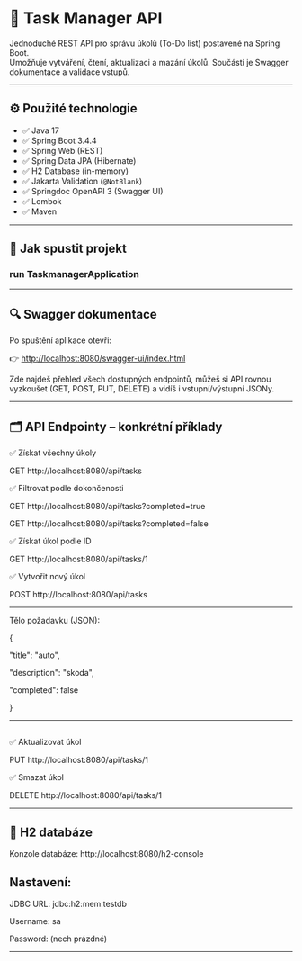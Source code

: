 # 📝 Task Manager API

Jednoduché REST API pro správu úkolů (To-Do list) postavené na Spring Boot.  
Umožňuje vytváření, čtení, aktualizaci a mazání úkolů. Součástí je Swagger dokumentace a validace vstupů.

---

## ⚙️ Použité technologie

- ✅ Java 17
- ✅ Spring Boot 3.4.4
- ✅ Spring Web (REST)
- ✅ Spring Data JPA (Hibernate)
- ✅ H2 Database (in-memory)
- ✅ Jakarta Validation (`@NotBlank`)
- ✅ Springdoc OpenAPI 3 (Swagger UI)
- ✅ Lombok
- ✅ Maven

---

## 🚀 Jak spustit projekt

###  run TaskmanagerApplication

---

## 🔍 Swagger dokumentace

Po spuštění aplikace otevři:

👉 [http://localhost:8080/swagger-ui/index.html](http://localhost:8080/swagger-ui/index.html)

Zde najdeš přehled všech dostupných endpointů, můžeš si API rovnou vyzkoušet (GET, POST, PUT, DELETE) a vidíš i vstupní/výstupní JSONy.

---

## 🗂️ API Endpointy – konkrétní příklady
✅ Získat všechny úkoly

GET http://localhost:8080/api/tasks

✅ Filtrovat podle dokončenosti

GET http://localhost:8080/api/tasks?completed=true

GET http://localhost:8080/api/tasks?completed=false

✅ Získat úkol podle ID

GET http://localhost:8080/api/tasks/1

✅ Vytvořit nový úkol

POST http://localhost:8080/api/tasks

---

Tělo požadavku (JSON):

{

"title": "auto",

"description": "skoda",

"completed": false

}

---

##
✅ Aktualizovat úkol

PUT http://localhost:8080/api/tasks/1

✅ Smazat úkol

DELETE http://localhost:8080/api/tasks/1

---

## 💾 H2 databáze
Konzole databáze:
http://localhost:8080/h2-console

## Nastavení:

JDBC URL: jdbc:h2:mem:testdb

Username: sa

Password: (nech prázdné)

---


 